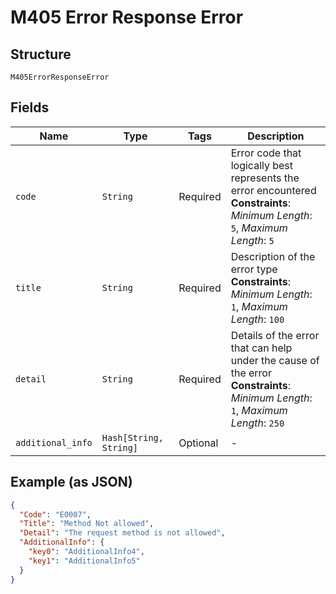 
# M405 Error Response Error

## Structure

`M405ErrorResponseError`

## Fields

| Name | Type | Tags | Description |
|  --- | --- | --- | --- |
| `code` | `String` | Required | Error code that logically best represents the error encountered<br>**Constraints**: *Minimum Length*: `5`, *Maximum Length*: `5` |
| `title` | `String` | Required | Description of the error type<br>**Constraints**: *Minimum Length*: `1`, *Maximum Length*: `100` |
| `detail` | `String` | Required | Details of the error that can help under the cause of the error<br>**Constraints**: *Minimum Length*: `1`, *Maximum Length*: `250` |
| `additional_info` | `Hash[String, String]` | Optional | - |

## Example (as JSON)

```json
{
  "Code": "E0007",
  "Title": "Method Not allowed",
  "Detail": "The request method is not allowed",
  "AdditionalInfo": {
    "key0": "AdditionalInfo4",
    "key1": "AdditionalInfo5"
  }
}
```

